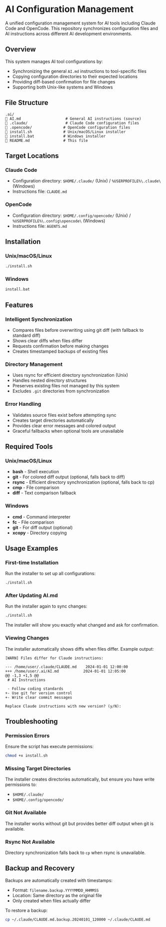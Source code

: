# AI Configuration Management

A unified configuration management system for AI tools including Claude Code and OpenCode. This repository synchronizes configuration files and AI instructions across different AI development environments.

## Overview

This system manages AI tool configurations by:

- Synchronizing the general `AI.md` instructions to tool-specific files
- Copying configuration directories to their expected locations
- Providing diff-based confirmation for file changes
- Supporting both Unix-like systems and Windows

## File Structure

```
.ai/
   AI.md                    # General AI instructions (source)
   .claude/                 # Claude Code configuration files
   .opencode/              # OpenCode configuration files
   install.sh              # Unix/macOS/Linux installer
   install.bat             # Windows installer
   README.md               # This file
```

## Target Locations

### Claude Code
- Configuration directory: `$HOME/.claude/` (Unix) / `%USERPROFILE%\.claude\` (Windows)
- Instructions file: `CLAUDE.md`

### OpenCode  
- Configuration directory: `$HOME/.config/opencode/` (Unix) / `%USERPROFILE%\.config\opencode\` (Windows)
- Instructions file: `AGENTS.md`

## Installation

### Unix/macOS/Linux

```bash
./install.sh
```

### Windows

```cmd
install.bat
```

## Features

### Intelligent Synchronization
- Compares files before overwriting using git diff (with fallback to standard diff)
- Shows clear diffs when files differ
- Requests confirmation before making changes
- Creates timestamped backups of existing files

### Directory Management
- Uses rsync for efficient directory synchronization (Unix)
- Handles nested directory structures
- Preserves existing files not managed by this system
- Excludes `.git` directories from synchronization

### Error Handling
- Validates source files exist before attempting sync
- Creates target directories automatically
- Provides clear error messages and colored output
- Graceful fallbacks when optional tools are unavailable

## Required Tools

### Unix/macOS/Linux
- **bash** - Shell execution
- **git** - For colored diff output (optional, falls back to diff)
- **rsync** - Efficient directory synchronization (optional, falls back to cp)
- **cmp** - File comparison
- **diff** - Text comparison fallback

### Windows
- **cmd** - Command interpreter
- **fc** - File comparison
- **git** - For diff output (optional)
- **xcopy** - Directory copying

## Usage Examples

### First-time Installation
Run the installer to set up all configurations:
```bash
./install.sh
```

### After Updating AI.md
Run the installer again to sync changes:
```bash
./install.sh
```

The installer will show you exactly what changed and ask for confirmation.

### Viewing Changes
The installer automatically shows diffs when files differ. Example output:
```
[WARN] Files differ for Claude instructions:

--- /home/user/.claude/CLAUDE.md    2024-01-01 12:00:00
+++ /home/user/.ai/AI.md           2024-01-01 12:05:00
@@ -1,3 +1,5 @@
 # AI Instructions
 
 - Follow coding standards
+- Use git for version control  
+- Write clear commit messages

Replace Claude instructions with new version? (y/N):
```

## Troubleshooting

### Permission Errors
Ensure the script has execute permissions:
```bash
chmod +x install.sh
```

### Missing Target Directories
The installer creates directories automatically, but ensure you have write permissions to:
- `$HOME/.claude/`
- `$HOME/.config/opencode/`

### Git Not Available
The installer works without git but provides better diff output when git is available.

### Rsync Not Available
Directory synchronization falls back to `cp` when rsync is unavailable.

## Backup and Recovery

Backups are automatically created with timestamps:
- Format: `filename.backup.YYYYMMDD_HHMMSS`
- Location: Same directory as the original file
- Only created when files actually differ

To restore a backup:
```bash
cp ~/.claude/CLAUDE.md.backup.20240101_120000 ~/.claude/CLAUDE.md
```
